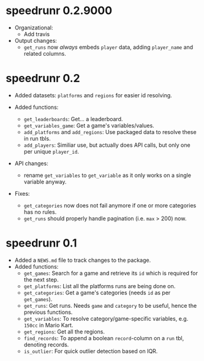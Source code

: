 # speedrunr 0.2.9000

* Organizational:
    - Add travis
* Output changes:
    - `get_runs` now *always* embeds `player` data, adding `player_name` and related columns.

# speedrunr 0.2

* Added datasets: `platforms` and `regions` for easier id resolving.
* Added functions:
    - `get_leaderboards`: Get... a leaderboard.
    - `get_variables_game`: Get a game's variables/values.
    - `add_platforms` and `add_regions`: Use packaged data to resolve these in run tbls.
    - `add_players`: Similiar use, but actually does API calls, but only one per unique `player_id`.
* API changes:
    - rename `get_variables` to `get_variable` as it only works on a single variable anyway.

* Fixes:
    - `get_categories` now does not fail anymore if one or more categories has no rules.
    - `get_runs` should properly handle pagination (i.e. `max` > 200) now.

# speedrunr 0.1

* Added a `NEWS.md` file to track changes to the package.
* Added functions:
    - `get_games`: Search for a game and retrieve its `id` which is required for the next step.
    - `get_platforms`: List all the platforms runs are being done on.
    - `get_categories`: Get a game's categories (needs `id` as per `get_games`).
    - `get_runs`: Get runs. Needs `game` and `category` to be useful, hence the previous functions.
    - `get_variables`: To resolve category/game-specific variables, e.g. `150cc` in Mario Kart.
    - `get_regions`: Get all the regions.
    - `find_records`: To append a boolean `record`-column on a `run` tbl, denoting records.
    - `is_outlier`: For quick outlier detection based on IQR.
    